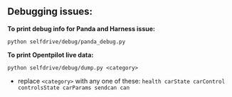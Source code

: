 Debugging issues:
------
<b> To print debug info for Panda and Harness issue:</b>
```
python selfdrive/debug/panda_debug.py
```
<b> To print Opentpilot live data:</b>
```
python selfdrive/debug/dump.py <category>
```
  - replace `<category>` with any one of these: `health carState carControl controlsState carParams sendcan can`
